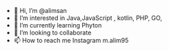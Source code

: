 - 👋 Hi, I’m @alimsan
- 👀 I’m interested in Java,JavaScript , kotlin, PHP, GO,
- 🌱 I’m currently learning Phyton
- 💞️ I’m looking to collaborate
- 📫 How to reach me Instagram m.alim95

<!---
alimsan/alimsan is a ✨ special ✨ repository because its `README.md` (this file) appears on your GitHub profile.
You can click the Preview link to take a look at your changes.
--->
